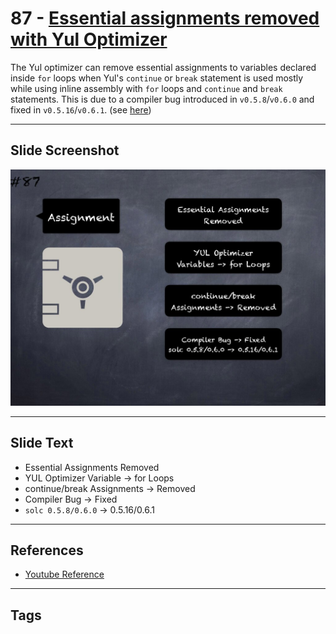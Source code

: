 # 87 - [Essential assignments removed with Yul Optimizer ](Essential%20assignments%20removed%20with%20Yul%20Optimizer.md)
The Yul optimizer can remove essential assignments to variables declared inside `for` loops when Yul's `continue` or `break` statement is used mostly while using inline assembly with `for` loops and `continue` and `break` statements. This is due to a compiler bug introduced in `v0.5.8`/`v0.6.0` and fixed in `v0.5.16`/`v0.6.1`. (see [here](https://docs.soliditylang.org/en/v0.8.9/bugs.html))
___
## Slide Screenshot
![087.jpg](../../images/4.%20Pitfalls%20and%20Best%20Practices%20101/087.jpg)
___
## Slide Text
- Essential Assignments Removed
- YUL Optimizer Variable -> for Loops
- continue/break Assignments -> Removed
- Compiler Bug -> Fixed
- `solc 0.5.8/0.6.0` -> 0.5.16/0.6.1
___
## References
- [Youtube Reference](https://youtu.be/vyWLO5Dlg50?t=235)
___
## Tags